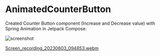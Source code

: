 # AnimatedCounterButton

Created Counter Button component (Increase and Decrease value) with Spring Animation in Jetpack Compose.


![screenshot](https://github.com/BhavdipDhameliya/AnimatedCounterButton/assets/10517035/a069d10a-56c3-4e4e-9032-890eb6180e39)



[Screen_recording_20230603_094853.webm](https://github.com/BhavdipDhameliya/AnimatedCounterButton/assets/10517035/0b1497d3-f834-4b6e-b92e-0be53cf65683)
